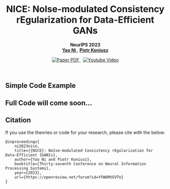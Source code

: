 <br />
<p align="center">
    <h1 align="center">
        NICE: NoIse-modulated Consistency rEgularization for Data-Efficient GANs
    </h1>

  <p align="center">
    <strong>NeurIPS 2023</strong>
    <br />
    <a href="https://scholar.google.com/citations?user=oGD-WMQAAAAJ&hl=en"><strong>Yao Ni </strong></a>
    ,
    <a href="https://users.cecs.anu.edu.au/~koniusz/"><strong>Piotr Koniusz</strong></a>
  </p>
  
  <p align="center">
    <a href='https://openreview.net/forum?id=YFW6MVGVTn'>
      <img src='https://img.shields.io/badge/Paper-PDF-green?style=flat&logo=Googlescholar&logoColor=blue' alt='Paper PDF'>
    </a>
    <a href='https://nips.cc/virtual/2023/poster/71306' style='padding-left: 0.5rem;'>
      <img src='https://img.shields.io/badge/Youtube-Video-red?style=flat&logo=youtube&logoColor=red' alt='Youtube Video'>
    </a>
  </p>
</p>
<br />

## Simple Code Example

## Full Code will come soon...

## Citation

If you use the theories or code for your research, please cite with the below:
```
@inproceedings{
    ni2023nice,
    title={{NICE}: NoIse-modulated Consistency rEgularization for Data-Efficient {GAN}s},
    author={Yao Ni and Piotr Koniusz},
    booktitle={Thirty-seventh Conference on Neural Information Processing Systems},
    year={2023},
    url={https://openreview.net/forum?id=YFW6MVGVTn}
}
```
